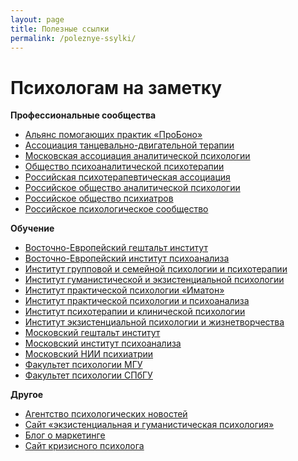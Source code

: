 ```yaml
---
layout: page
title: Полезные ссылки
permalink: /poleznye-ssylki/
---
```


<h1 class="title is-2" itemprop="name">Психологам на заметку</h1>
<p><b>Профессиональные сообщества</b></p>
<ul>
<li class="mb-2"><a href="http://appme.ru/" target="_blank" rel="noopener nofollow">Альянс помогающих практик «ПроБоно»</a></li>
<li class="mb-2"><a href="http://www.atdt.ru/" target="_blank" rel="noopener nofollow">Ассоциация танцевально-двигательной терапии</a></li>
<li class="mb-2"><a href="http://www.maap.ru/" target="_blank" rel="noopener nofollow">Московская ассоциация аналитической психологии</a></li>
<li class="mb-2"><a href="http://www.spp.org.ru/" target="_blank" rel="noopener nofollow">Общество психоаналитической психотерапии</a></li>
<li class="mb-2"><a href="http://www.rpa-russia.ru/" target="_blank" rel="noopener nofollow">Российская психотерапевтическая ассоциация</a></li>
<li class="mb-2"><a href="http://roapinfo.ru/" target="_blank" rel="noopener nofollow">Российское общество аналитической психологии</a></li>
<li class="mb-2"><a href="http://psychiatr.ru/" target="_blank" rel="noopener nofollow">Российское общество психиатров</a></li>
<li class="mb-2"><a href="http://psyrus.ru/" target="_blank" rel="noopener nofollow">Российское психологическое сообщество</a></li>
</ul>

<p><b>Обучение</b></p>
<ul>
<li class="mb-2">	<a href="http://www.vegi.ru/" target="_blank" rel="noopener nofollow">Восточно-Европейский гештальт институт</a></li>
<li class="mb-2">	<a href="http://eeip.ru/" target="_blank" rel="noopener nofollow">Восточно-Европейский институт психоанализа</a></li>
<li class="mb-2">	<a href="http://www.igisp.ru/igisp/index.php" target="_blank" rel="noopener nofollow">Институт групповой и&nbsp;семейной психологии и&nbsp;психотерапии</a></li>
<li class="mb-2">	<a href="http://hepi.lt/ru/%D0%B3%D0%BB%D0%B0%D0%B2%D0%BD%D0%B0%D1%8F/" target="_blank" rel="noopener nofollow">Институт гуманистической и&nbsp;экзистенциальной психологии</a></li>
<li class="mb-2">	<a href="http://www.imaton.ru/" target="_blank" rel="noopener nofollow">Институт практической психологии «Иматон» </a></li>
<li class="mb-2">	<a href="http://www.psychol.ru/" target="_blank" rel="noopener nofollow">Институт практической психологии и&nbsp;психоанализа </a></li>
<li class="mb-2">	<a href="http://psyinst.ru/" target="_blank" rel="noopener nofollow">Институт психотерапии и&nbsp;клинической психологии</a></li>
<li class="mb-2">	<a href="http://institut.smysl.ru/" target="_blank" rel="noopener nofollow">Институт экзистенциальной психологии и&nbsp;жизнетворчества</a></li>
<li class="mb-2">	<a href="http://www.gestalt.ru/" target="_blank" rel="noopener nofollow">Московский гештальт институт</a></li>
<li class="mb-2">	<a href="http://www.inpsycho.ru/" target="_blank" rel="noopener nofollow">Московский институт психоанализа</a></li>
<li class="mb-2">	<a href="http://www.mniip.org/" target="_blank" rel="noopener nofollow">Московский НИИ психиатрии </a></li>
<li class="mb-2">	<a href="http://www.psy.msu.ru/" target="_blank" rel="noopener nofollow">Факультет психологии МГУ</a></li>
<li class="mb-2">	<a href="http://www.psy.spbu.ru/" target="_blank" rel="noopener nofollow">Факультет психологии СПбГУ</a></li>
</ul>
<p><b>Другое</b></p>
<ul>
<li class="mb-2">	<a href="http://psypress.ru/" target="_blank" rel="noopener nofollow">Агентство психологических новостей </a></li>
<li class="mb-2">	<a href="http://hpsy.ru/" target="_blank" rel="noopener nofollow">Сайт «экзистенциальная и&nbsp;гуманистическая психология»</a></li>
<li class="mb-2">	<a href="https://bartoshevich.by/blog/">Блог о&nbsp;маркетинге</a></li>
<li class="mb-2">	<a href="https://www.vitaline.by/" target="_blank" rel="noopener">Сайт кризисного психолога</a></li>
</ul>
